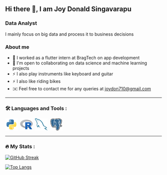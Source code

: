 ## Hi there 👋, I am Joy Donald Singavarapu

### Data Analyst
I mainly focus on big data and process it to business decisions

<!--
**joydon-710/joydon-710** is a ✨ _special_ ✨ repository because its `README.md` (this file) appears on your GitHub profile.

Here are some ideas to get you started:

- 🔭 I’m currently working on ...
- 🌱 I’m currently learning ...
- 👯 I’m looking to collaborate on ...
- 🤔 I’m looking for help with ...
- 💬 Ask me about ...
- 📫 How to reach me: ...
- 😄 Pronouns: ...
- ⚡ Fun fact: ...
-->
### About me
- 🔭 I worked as a flutter intern at BragTech on app development
- 🤝 I'm open to collaborating on data science and machine learning projects
- ⚡ I also play instruments like keyboard and guitar
- ⚡ I also like riding bikes
- ✉️ Feel free to contact me for any queries at joydon710@gmail.com

---

### :hammer_and_wrench: Languages and Tools :
<div>
  <img src="https://github.com/devicons/devicon/blob/master/icons/python/python-original.svg" title="python" alt="python" width="40" height="40"/>&nbsp;
  <img src="https://github.com/devicons/devicon/blob/master/icons/r/r-original.svg" title="R" alt="R" width="40" height="40"/>&nbsp;
  <img src="https://github.com/devicons/devicon/blob/master/icons/mysql/mysql-original.svg" title="SQL" alt="SQL" width="40" height="40"/>&nbsp;
  <img src="https://github.com/devicons/devicon/blob/master/icons/postgresql/postgresql-original.svg" title="PostGRE SQL" alt="PostGRE SQL" width="40" height="40"/>&nbsp;
</div>

---

### :fire: My Stats :
[![GitHub Streak](http://github-readme-streak-stats.herokuapp.com?user=joydon-710&theme=dark&background=000000)](https://git.io/streak-stats)

[![Top Langs](https://github-readme-stats.vercel.app/api/top-langs/?username=joydon-710&layout=compact&theme=vision-friendly-dark)](https://github.com/anuraghazra/github-readme-stats)

